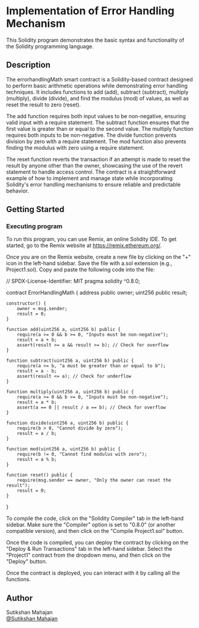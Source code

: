 # Implementation of Error Handling Mechanism

This Solidity program demonstrates the basic syntax and functionality of the Solidity programming language.
## Description

The errorhandlingMath smart contract is a Solidity-based contract designed to perform basic arithmetic operations while demonstrating error handling techniques. It includes functions to add (add), subtract (subtract), multiply (multiply), divide (divide), and find the modulus (mod) of values, as well as reset the result to zero (reset).

The add function requires both input values to be non-negative, ensuring valid input with a require statement. The subtract function ensures that the first value is greater than or equal to the second value. The multiply function requires both inputs to be non-negative. The divide function prevents division by zero with a require statement. The mod function also prevents finding the modulus with zero using a require statement.

The reset function reverts the transaction if an attempt is made to reset the result by anyone other than the owner, showcasing the use of the revert statement to handle access control. The contract is a straightforward example of how to implement and manage state while incorporating Solidity's error handling mechanisms to ensure reliable and predictable behavior.
## Getting Started

### Executing program

To run this program, you can use Remix, an online Solidity IDE. To get started, go to the Remix website at https://remix.ethereum.org/.

Once you are on the Remix website, create a new file by clicking on the "+" icon in the left-hand sidebar. Save the file with a.sol extension (e.g., Project1.sol). Copy and paste the following code into the file:

// SPDX-License-Identifier: MIT
pragma solidity ^0.8.0;

contract ErrorHandlingMath {
    address public owner;
    uint256 public result;

    constructor() {
        owner = msg.sender;
        result = 0;
    }

    function add(uint256 a, uint256 b) public {
        require(a >= 0 && b >= 0, "Inputs must be non-negative");
        result = a + b;
        assert(result >= a && result >= b); // Check for overflow
    }

    function subtract(uint256 a, uint256 b) public {
        require(a >= b, "a must be greater than or equal to b");
        result = a - b;
        assert(result <= a); // Check for underflow
    }

    function multiply(uint256 a, uint256 b) public {
        require(a >= 0 && b >= 0, "Inputs must be non-negative");
        result = a * b;
        assert(a == 0 || result / a == b); // Check for overflow
    }

    function divide(uint256 a, uint256 b) public {
        require(b > 0, "Cannot divide by zero");
        result = a / b;
    }

    function mod(uint256 a, uint256 b) public {
        require(b != 0, "Cannot find modulus with zero");
        result = a % b;
    }

    function reset() public {
        require(msg.sender == owner, "Only the owner can reset the result");
        result = 0;
    }
}

To compile the code, click on the "Solidity Compiler" tab in the left-hand sidebar. Make sure the "Compiler" option is set to "0.8.0" (or another compatible version), and then click on the "Compile Project1.sol" button.

Once the code is compiled, you can deploy the contract by clicking on the "Deploy & Run Transactions" tab in the left-hand sidebar. Select the "Project1" contract from the dropdown menu, and then click on the "Deploy" button.

Once the contract is deployed, you can interact with it by calling all the functions. 

## Author


Sutikshan Mahajan  
[@Sutikshan Mahajan](https://sutikshanmahajan6932@gmail.com)
